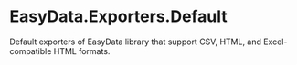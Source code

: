 # EasyData.Exporters.Default

Default exporters of EasyData library that support CSV, HTML, and Excel-compatible HTML formats.